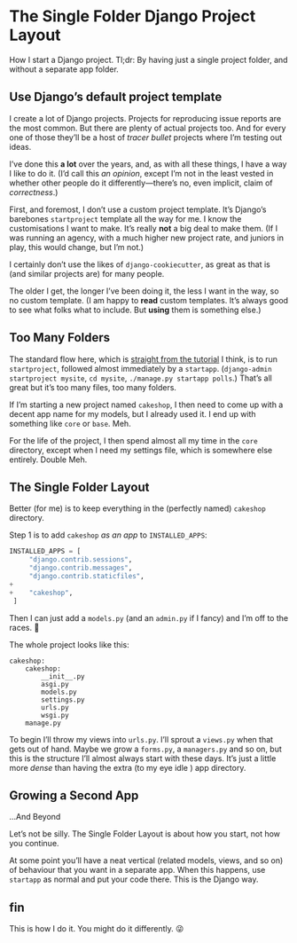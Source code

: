 # The Single Folder Django Project Layout

How I start a Django project.
Tl;dr: By having just a single project folder, and without a separate app folder.

## Use Django’s default project template

I create a lot of Django projects. Projects for reproducing issue reports are the most common. But there are plenty of actual projects too. And for every one of those they’ll be a host of _tracer bullet_ projects where I’m testing out ideas.

I’ve done this **a lot** over the years, and, as with all these things, I have a way I like to do it. (I’d call this _an opinion_, except I’m not in the least vested in whether other people do it differently—there’s no, even implicit, claim of _correctness_.)

First, and foremost, I don’t use a custom project template. It’s Django’s barebones `startproject` template all the way for me. I know the customisations I want to make. It’s really **not** a big deal to make them. (If I was running an agency, with a much higher new project rate, and juniors in play, this would change, but I’m not.)

I certainly don’t use the likes of `django-cookiecutter`, as great as that is (and similar projects are) for many people.

The older I get, the longer I’ve been doing it, the less I want in the way, so no custom template. (I am happy to **read** custom templates. It’s always good to see what folks what to include. But **using** them is something else.)

## Too Many Folders

The standard flow here, which is [straight from the tutorial](https://docs.djangoproject.com/en/dev/intro/tutorial01/) I think, is to run `startproject`, followed almost immediately by a `startapp`. (`django-admin startproject mysite`, `cd mysite`, `./manage.py startapp polls`.) That’s all great but it’s too many files, too many folders.

If I’m starting a new project named `cakeshop`, I then need to come up with a decent app name for my models, but I already used it. I end up with something like `core` or `base`. Meh.

For the life of the project, I then spend almost all my time in the `core` directory, except when I need my settings file, which is somewhere else entirely. Double Meh.

## The Single Folder Layout

Better (for me) is to keep everything in the (perfectly named) `cakeshop` directory.

Step 1 is to add `cakeshop`  _as an app_ to `INSTALLED_APPS`:

```python
INSTALLED_APPS = [
     "django.contrib.sessions",
     "django.contrib.messages",
     "django.contrib.staticfiles",
+
+    "cakeshop",
 ]

```

Then I can just add a `models.py` (and an `admin.py` if I fancy) and I’m off to the races. 🏇

The whole project looks like this:

```
cakeshop:
	cakeshop:
		__init__.py
		asgi.py
		models.py
		settings.py
		urls.py
		wsgi.py
	manage.py
```

To begin I’ll throw my views into `urls.py`. I’ll sprout a `views.py` when that gets out of hand. Maybe we grow a `forms.py`, a `managers.py` and so on, but this is the structure I’ll almost always start with these days. It’s just a little more _dense_ than having the extra (to my eye idle ) app directory.

## Growing a Second App
…And Beyond

Let’s not be silly. The Single Folder Layout is about how you start, not how you continue.

At some point you’ll have a neat vertical (related models, views, and so on) of behaviour that you want in a separate app. When this happens, use `startapp` as normal and put your code there. This is the Django way.

## fin
This is how I do it. You might do it  differently. 😜



